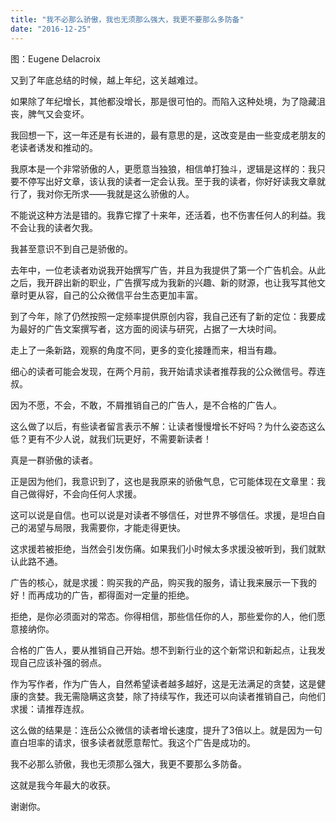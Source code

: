 ```yaml
---
title: "我不必那么骄傲，我也无须那么强大，我更不要那么多防备"
date: "2016-12-25"
---
```


图：Eugene Delacroix

又到了年底总结的时候，越上年纪，这关越难过。  

如果除了年纪增长，其他都没增长，那是很可怕的。而陷入这种处境，为了隐藏沮丧，脾气又会变坏。

我回想一下，这一年还是有长进的，最有意思的是，这改变是由一些变成老朋友的老读者诱发和推动的。

我原本是一个非常骄傲的人，更愿意当独狼，相信单打独斗，逻辑是这样的：我只要不停写出好文章，该认我的读者一定会认我。至于我的读者，你好好读我文章就行了，我对你无所求——我就是这么骄傲的人。

不能说这种方法是错的。我靠它撑了十来年，还活着，也不伤害任何人的利益。我不会让我的读者欠我。

我甚至意识不到自己是骄傲的。

去年中，一位老读者劝说我开始撰写广告，并且为我提供了第一个广告机会。从此之后，我开辟出新的职业，广告撰写成为我新的兴趣、新的财源，也让我写其他文章时更从容，自己的公众微信平台生态更加丰富。

到了今年，除了仍然按照一定频率提供原创内容，我自己还有了新的定位：我要成为最好的广告文案撰写者，这方面的阅读与研究，占据了一大块时间。

走上了一条新路，观察的角度不同，更多的变化接踵而来，相当有趣。

细心的读者可能会发现，在两个月前，我开始请求读者推荐我的公众微信号。荐连叔。

因为不愿，不会，不敢，不屑推销自己的广告人，是不合格的广告人。

这么做了以后，有些读者留言表示不解：让读者慢慢增长不好吗？为什么姿态这么低？更有不少人说，就我们玩更好，不需要新读者！

真是一群骄傲的读者。

正是因为他们，我意识到了，这也是我原来的骄傲气息，它可能体现在文章里：我自己做得好，不会向任何人求援。

这可以说是自信。也可以说是对读者不够信任，对世界不够信任。求援，是坦白自己的渴望与局限，我需要你，才能走得更快。

这求援若被拒绝，当然会引发伤痛。如果我们小时候太多求援没被听到，我们就默认此路不通。

广告的核心，就是求援：购买我的产品，购买我的服务，请让我来展示一下我的好！而再成功的广告，都得面对一定量的拒绝。

拒绝，是你必须面对的常态。你得相信，那些信任你的人，那些爱你的人，他们愿意接纳你。

合格的广告人，要从推销自己开始。想不到新行业的这个新常识和新起点，让我发现自己应该补强的弱点。

作为写作者，作为广告人，自然希望读者越多越好，这是无法满足的贪婪，这是健康的贪婪。我无需隐瞒这贪婪，除了持续写作，我还可以向读者推销自己，向他们求援：请推荐连叔。  

这么做的结果是：连岳公众微信的读者增长速度，提升了3倍以上。就是因为一句直白坦率的请求，很多读者就愿意帮忙。我这个广告是成功的。

我不必那么骄傲，我也无须那么强大，我更不要那么多防备。

这就是我今年最大的收获。

谢谢你。
